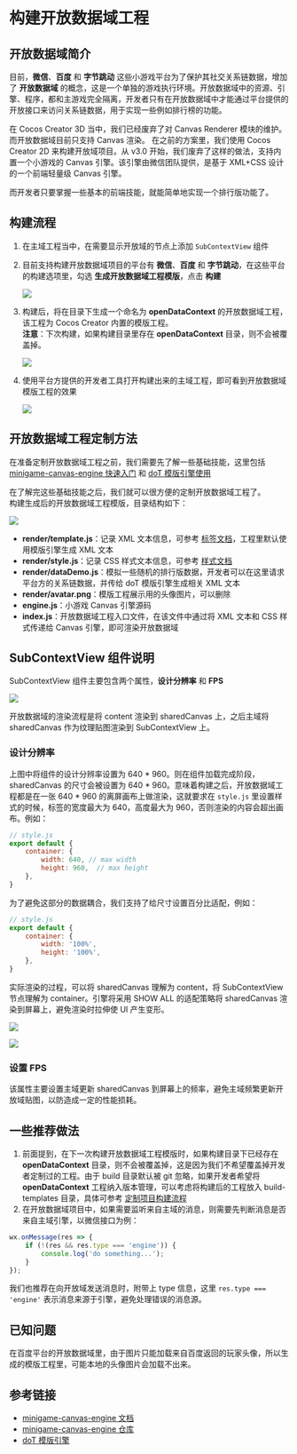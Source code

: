 # 构建开放数据域工程

## 开放数据域简介

目前，**微信**、**百度** 和 **字节跳动** 这些小游戏平台为了保护其社交关系链数据，增加了 **开放数据域** 的概念，这是一个单独的游戏执行环境。开放数据域中的资源、引擎、程序，都和主游戏完全隔离，开发者只有在开放数据域中才能通过平台提供的开放接口来访问关系链数据，用于实现一些例如排行榜的功能。

在 Cocos Creator 3D 当中，我们已经废弃了对 Canvas Renderer 模块的维护。而开放数据域目前只支持 Canvas 渲染。
在之前的方案里，我们使用 Cocos Creator 2D 来构建开放域项目。从 v3.0 开始，我们废弃了这样的做法，支持内置一个小游戏的 Canvas 引擎。该引擎由微信团队提供，是基于 XML+CSS 设计的一个前端轻量级 Canvas 引擎。

而开发者只要掌握一些基本的前端技能，就能简单地实现一个排行版功能了。

## 构建流程

1. 在主域工程当中，在需要显示开放域的节点上添加 `SubContextView` 组件

2. 目前支持构建开放数据域项目的平台有 **微信**、**百度** 和 **字节跳动**，在这些平台的构建选项里，勾选 **生成开放数据域工程模版**，点击 **构建**

    ![](./build-open-data-context/generate-template.png)

3. 构建后，将在目录下生成一个命名为 **openDataContext** 的开放数据域工程，该工程为 Cocos Creator 内置的模版工程。  
**注意**：下次构建，如果构建目录里存在 **openDataContext** 目录，则不会被覆盖掉。

    ![](./build-open-data-context/build-output.png)

4. 使用平台方提供的开发者工具打开构建出来的主域工程，即可看到开放数据域模版工程的效果

    ![](./build-open-data-context/show-in-devtool.png)

## 开放数据域工程定制方法

在准备定制开放数据域工程之前，我们需要先了解一些基础技能，这里包括 [minigame-canvas-engine 快速入门](https://wechat-miniprogram.github.io/minigame-canvas-engine/api/guide.html#%E5%AE%89%E8%A3%85) 和 [doT 模版引擎使用](http://olado.github.io/doT/?spm=a2c6h.12873639.0.0.36f45227oKu0XO)

在了解完这些基础技能之后，我们就可以很方便的定制开放数据域工程了。  
构建生成后的开放数据域工程模版，目录结构如下：

![](./build-open-data-context/folder-structure.png)

- **render/template.js**：记录 XML 文本信息，可参考 [标签文档](https://wechat-miniprogram.github.io/minigame-canvas-engine/api/tags.html#%E6%A0%87%E7%AD%BE%E5%88%97%E8%A1%A8)，工程里默认使用模版引擎生成 XML 文本
- **render/style.js**：记录 CSS 样式文本信息，可参考 [样式文档](https://wechat-miniprogram.github.io/minigame-canvas-engine/api/style.html#%E5%B8%83%E5%B1%80)
- **render/dataDemo.js**：模拟一些随机的排行版数据，开发者可以在这里请求平台方的关系链数据，并传给 doT 模版引擎生成相关 XML 文本
- **render/avatar.png**：模版工程展示用的头像图片，可以删除
- **engine.js**：小游戏 Canvas 引擎源码
- **index.js**：开放数据域工程入口文件，在该文件中通过将 XML 文本和 CSS 样式传递给 Canvas 引擎，即可渲染开放数据域

## SubContextView 组件说明

SubContextView 组件主要包含两个属性，**设计分辨率** 和 **FPS**

![](./build-open-data-context/sub-context-view.png)

开放数据域的渲染流程是将 content 渲染到 sharedCanvas 上，之后主域将 sharedCanvas 作为纹理贴图渲染到 SubContextView 上。  

### 设计分辨率

上图中将组件的设计分辨率设置为 640 * 960。则在组件加载完成阶段，sharedCanvas 的尺寸会被设置为 640 * 960。意味着构建之后，开放数据域工程都是在一张 640 * 960 的离屏画布上做渲染，这就要求在 `style.js` 里设置样式的时候，标签的宽度最大为 640，高度最大为 960，否则渲染的内容会超出画布。例如：

```js
// style.js
export default {
    container: {
        width: 640, // max width
        height: 960,  // max height
    },
}
```

为了避免这部分的数据耦合，我们支持了给尺寸设置百分比适配，例如：

```js
// style.js
export default {
    container: {
        width: '100%',
        height: '100%',
    },
}
```

实际渲染的过程，可以将 sharedCanvas 理解为 content，将 SubContextView 节点理解为 container。引擎将采用 SHOW ALL 的适配策略将 sharedCanvas 渲染到屏幕上，避免渲染时拉伸使 UI 产生变形。

![](./build-open-data-context/adaption-1.png)

![](./build-open-data-context/adaption-2.png)

### 设置 FPS

该属性主要设置主域更新 sharedCanvas 到屏幕上的频率，避免主域频繁更新开放域贴图，以防造成一定的性能损耗。

## 一些推荐做法

1. 前面提到，在下一次构建开放数据域工程模版时，如果构建目录下已经存在 **openDataContext** 目录，则不会被覆盖掉，这是因为我们不希望覆盖掉开发者定制过的工程。由于 build 目录默认被 git 忽略，如果开发者希望将 **openDataContext** 工程纳入版本管理，可以考虑将构建后的工程放入 build-templates 目录，具体可参考 [定制项目构建流程](./custom-project-build-template.md)
2. 在开放数据域项目中，如果需要监听来自主域的消息，则需要先判断消息是否来自主域引擎，以微信接口为例：

```js
wx.onMessage(res => {
    if (!(res && res.type === 'engine')) {
        console.log('do something...');
    }
});
```

我们也推荐在向开放域发送消息时，附带上 type 信息，这里 `res.type === 'engine'` 表示消息来源于引擎，避免处理错误的消息源。

## 已知问题

在百度平台的开放数据域里，由于图片只能加载来自百度返回的玩家头像，所以生成的模版工程里，可能本地的头像图片会加载不出来。

## 参考链接

- [minigame-canvas-engine 文档](https://wechat-miniprogram.github.io/minigame-canvas-engine/)
- [minigame-canvas-engine 仓库](https://github.com/wechat-miniprogram/minigame-canvas-engine)
- [doT 模版引擎](http://olado.github.io/doT/?spm=a2c6h.12873639.0.0.36f45227oKu0XO)
